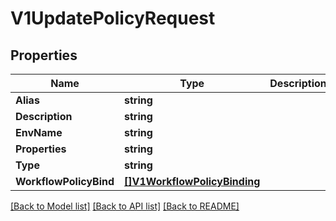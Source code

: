 # V1UpdatePolicyRequest

## Properties

Name | Type | Description | Notes
------------ | ------------- | ------------- | -------------
**Alias** | **string** |  | 
**Description** | **string** |  | 
**EnvName** | **string** |  | 
**Properties** | **string** |  | 
**Type** | **string** |  | 
**WorkflowPolicyBind** | [**[]V1WorkflowPolicyBinding**](V1WorkflowPolicyBinding.md) |  | 

[[Back to Model list]](../README.md#documentation-for-models) [[Back to API list]](../README.md#documentation-for-api-endpoints) [[Back to README]](../README.md)


